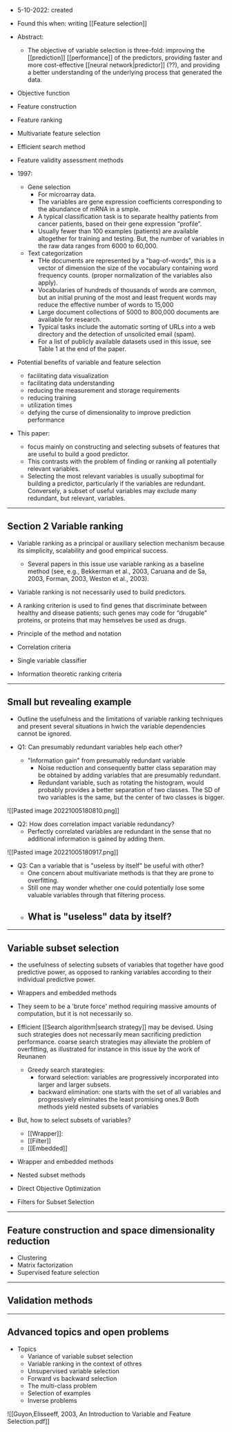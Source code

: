 - 5-10-2022: created

- Found this when: writing [[Feature selection]]

- Abstract:
	- The objective of variable selection is three-fold: improving the [[prediction]] [[performance]] of the predictors, providing faster and more cost-effective [[neural network|predictor]] (??), and providing a better understanding of the underlying process that generated the data.

- Objective function
- Feature construction
- Feature ranking
- Multivariate feature selection
- Efficient search method
- Feature validity assessment methods

- 1997:
	- Gene selection
		- For microarray data.
		- The variables are gene expression coefficients corresponding to the abundance of mRNA in a smple.
		- A typical classification task is to separate healthy patients from cancer patients, based on their gene expression “profile”. 
		- Usually fewer than 100 examples (patients) are available altogether for training and testing. But, the number of variables in the raw data ranges from 6000 to 60,000. 
	- Text categorization
		- THe documents are represented by a "bag-of-words", this is a vector of dimension the size of the vocabulary containing word frequency counts. (proper normalization of the variables also apply).
		- Vocabularies of hundreds of thousands of words are common, but an initial pruning of the most and least frequent words may reduce the effective number of words to 15,000
		- Large document collections of 5000 to 800,000 documents are available for research.
		- Typical tasks include the automatic sorting of URLs into a web directory and the detection of unsolicited email (spam).
		- For a list of publicly available datasets used in this issue, see Table 1 at the end of the paper.

- Potential benefits of variable and feature selection
	- facilitating data visualization
	- facilitating data understanding
	- reducing the measurement and storage requirements
	- reducing training
	- utilization times
	- defying the curse of dimensionality to improve prediction performance

- This paper: 
	- focus mainly on constructing and selecting subsets of features that are useful to build a good predictor. 
	- This contrasts with the problem of finding or ranking all potentially relevant variables. 
	- Selecting the most relevant variables is usually suboptimal for building a predictor, particularly if the variables are redundant. Conversely, a subset of useful variables may exclude many redundant, but relevant, variables. 

---
## Section 2 Variable ranking

- Variable ranking as a principal or auxiliary selection mechanism because its simplicity, scalability and good empirical success. 
	- Several papers in this issue use variable ranking as a baseline method (see, e.g., Bekkerman et al., 2003, Caruana and de Sa, 2003, Forman, 2003, Weston et al., 2003). 
- Variable ranking is not necessarily used to build predictors. 
- A ranking criterion is used to find genes that discriminate between healthy and disease patients; such genes may code for “drugable” proteins, or proteins that may hemselves be used as drugs.


- Principle of the method and notation

- Correlation criteria

- Single variable classifier

- Information theoretic ranking criteria

---
## Small but revealing example

- Outline the usefulness and the limitations of variable ranking techniques and present several situations in hwich the variable dependencies cannot be ignored. 
 

- Q1: Can presumably redundant variables help each other?
	- "Information gain" from presumably redundant variable
		- Noise reduction and consequently batter class separation may be obtained by adding variables that are presumably redundant.
		- Redundant variable, such as rotating the histogram, would probably provides a better separation of two classes. The SD of two variables is the same, but the center of two classes is bigger. 

![[Pasted image 20221005180810.png]]



- Q2: How does correlation impact variable redundancy?
	- Perfectly correlated variables are redundant in the sense that no additional information is gained by adding them.

![[Pasted image 20221005180917.png]]




- Q3: Can a variable that is "useless by itself" be useful with other?
	- One concern about multivariate methods is that they are prone to overfitting. 
	- Still one may wonder whether one could potentially lose some valuable variables through that filtering process.
	- What is "useless" data by itself?
		- 




---
## Variable subset selection

- the usefulness of selecting subsets of variables that together have good predictive power, as opposed to ranking variables according to their individual predictive power. 


- Wrappers and embedded methods 

- They seem to be a 'brute force' method requiring massive amounts of computation, but it is not necessarily so. 
- Efficient [[Search algorithm|search strategy]] may be devised. Using such strategies does not necessarily mean sacrificing prediction performance.  coarse search strategies may alleviate the problem of overfitting, as illustrated for instance in this issue by the work of Reunanen
	- Greedy search starategies:
		- forward selection: variables are progressively incorporated into larger and larger subsets. 
		- backward elimination: one starts with the set of all variables and progressively eliminates the least promising ones.9 Both methods yield nested subsets of variables

- But, how to select subsets of variables?
	- [[Wrapper]]: 
	- [[Filter]]
	- [[Embedded]]

- Wrapper and embedded methods
- Nested subset methods
- Direct Objective Optimization
- Filters for Subset Selection


---
## Feature construction and space dimensionality reduction

- Clustering
- Matrix factorization
- Supervised feature selection


---
## Validation methods


---
## Advanced topics and open problems

- Topics 
	- Variance of variable subset selection 
	- Variable ranking in the context of othres
	- Unsupervised variable selection 
	- Forward vs backward selection
	- The multi-class problem
	- Selection of examples
	- Inverse problems


![[Guyon,Elisseeff, 2003,  An Introduction to Variable and Feature Selection.pdf]]

